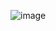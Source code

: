 ![image](https://cloud.githubusercontent.com/assets/25205868/22512958/4eb3b04e-e860-11e6-8448-90abf106b4e4.jpg)
